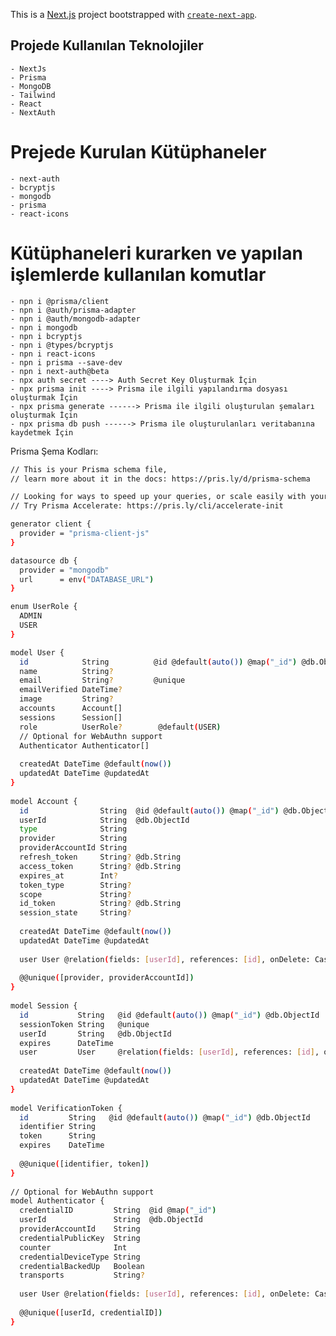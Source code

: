 This is a [Next.js](https://nextjs.org) project bootstrapped with [`create-next-app`](https://nextjs.org/docs/app/api-reference/cli/create-next-app).

## Projede Kullanılan Teknolojiler
    - NextJs
    - Prisma
    - MongoDB
    - Tailwind
    - React
    - NextAuth
# Prejede Kurulan Kütüphaneler
    - next-auth
    - bcryptjs
    - mongodb
    - prisma
    - react-icons

# Kütüphaneleri kurarken ve yapılan işlemlerde kullanılan komutlar
    - npn i @prisma/client
    - npn i @auth/prisma-adapter
    - npn i @auth/mongodb-adapter
    - npn i mongodb
    - npn i bcryptjs
    - npn i @types/bcryptjs
    - npn i react-icons
    - npn i prisma --save-dev
    - npn i next-auth@beta
    - npx auth secret ----> Auth Secret Key Oluşturmak İçin
    - npx prisma init ----> Prisma ile ilgili yapılandırma dosyası oluşturmak İçin
    - npx prisma generate ------> Prisma ile ilgili oluşturulan şemaları oluşturmak İçin
    - npx prisma db push ------> Prisma ile oluşturulanları veritabanına kaydetmek İçin


    


Prisma Şema Kodları:

```bash
// This is your Prisma schema file,
// learn more about it in the docs: https://pris.ly/d/prisma-schema

// Looking for ways to speed up your queries, or scale easily with your serverless or edge functions?
// Try Prisma Accelerate: https://pris.ly/cli/accelerate-init

generator client {
  provider = "prisma-client-js"
}

datasource db {
  provider = "mongodb"
  url      = env("DATABASE_URL")
}

enum UserRole {
  ADMIN
  USER
}

model User {
  id            String          @id @default(auto()) @map("_id") @db.ObjectId
  name          String?
  email         String?         @unique
  emailVerified DateTime?
  image         String?
  accounts      Account[]
  sessions      Session[]
  role          UserRole?        @default(USER)
  // Optional for WebAuthn support
  Authenticator Authenticator[]
 
  createdAt DateTime @default(now())
  updatedAt DateTime @updatedAt
}
 
model Account {
  id                String  @id @default(auto()) @map("_id") @db.ObjectId
  userId            String  @db.ObjectId
  type              String
  provider          String
  providerAccountId String
  refresh_token     String? @db.String
  access_token      String? @db.String
  expires_at        Int?
  token_type        String?
  scope             String?
  id_token          String? @db.String
  session_state     String?
 
  createdAt DateTime @default(now())
  updatedAt DateTime @updatedAt
 
  user User @relation(fields: [userId], references: [id], onDelete: Cascade)
 
  @@unique([provider, providerAccountId])
}
 
model Session {
  id           String   @id @default(auto()) @map("_id") @db.ObjectId
  sessionToken String   @unique
  userId       String   @db.ObjectId
  expires      DateTime
  user         User     @relation(fields: [userId], references: [id], onDelete: Cascade)
 
  createdAt DateTime @default(now())
  updatedAt DateTime @updatedAt
}
 
model VerificationToken {
  id         String   @id @default(auto()) @map("_id") @db.ObjectId
  identifier String
  token      String
  expires    DateTime
 
  @@unique([identifier, token])
}
 
// Optional for WebAuthn support
model Authenticator {
  credentialID         String  @id @map("_id")
  userId               String  @db.ObjectId
  providerAccountId    String
  credentialPublicKey  String
  counter              Int
  credentialDeviceType String
  credentialBackedUp   Boolean
  transports           String?
 
  user User @relation(fields: [userId], references: [id], onDelete: Cascade)
 
  @@unique([userId, credentialID])
}
```